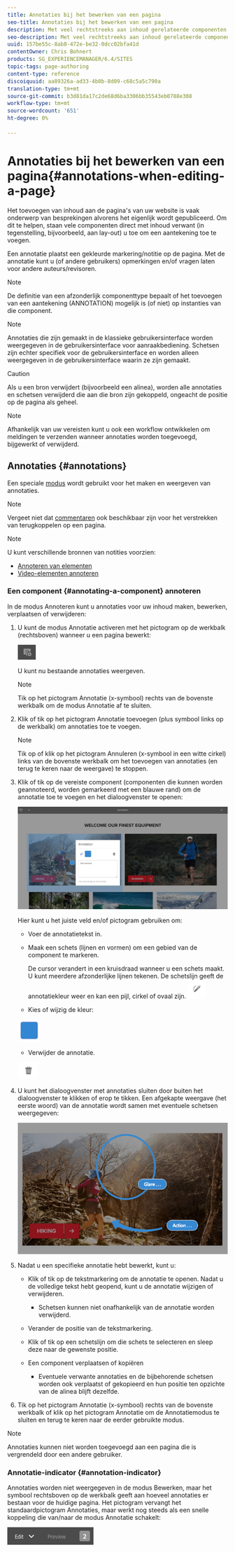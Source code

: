 ```yaml
---
title: Annotaties bij het bewerken van een pagina
seo-title: Annotaties bij het bewerken van een pagina
description: Met veel rechtstreeks aan inhoud gerelateerde componenten kunt u een annotatie toevoegen
seo-description: Met veel rechtstreeks aan inhoud gerelateerde componenten kunt u een annotatie toevoegen
uuid: 157be55c-8ab8-472e-be32-0dcc02bfa41d
contentOwner: Chris Bohnert
products: SG_EXPERIENCEMANAGER/6.4/SITES
topic-tags: page-authoring
content-type: reference
discoiquuid: aa89326a-ad33-4b0b-8d09-c68c5a5c790a
translation-type: tm+mt
source-git-commit: b3d81da17c2de68d6ba3306bb35543eb0788e308
workflow-type: tm+mt
source-wordcount: '651'
ht-degree: 0%

---
```



# Annotaties bij het bewerken van een pagina{#annotations-when-editing-a-page}

Het toevoegen van inhoud aan de pagina&#39;s van uw website is vaak onderwerp van besprekingen alvorens het eigenlijk wordt gepubliceerd. Om dit te helpen, staan vele componenten direct met inhoud verwant (in tegenstelling, bijvoorbeeld, aan lay-out) u toe om een aantekening toe te voegen.

Een annotatie plaatst een gekleurde markering/notitie op de pagina. Met de annotatie kunt u (of andere gebruikers) opmerkingen en/of vragen laten voor andere auteurs/revisoren.

>[!NOTE]
>
>De definitie van een afzonderlijk componenttype bepaalt of het toevoegen van een aantekening (ANNOTATION) mogelijk is (of niet) op instanties van die component.

>[!NOTE]
>
>Annotaties die zijn gemaakt in de klassieke gebruikersinterface worden weergegeven in de gebruikersinterface voor aanraakbediening. Schetsen zijn echter specifiek voor de gebruikersinterface en worden alleen weergegeven in de gebruikersinterface waarin ze zijn gemaakt.

>[!CAUTION]
>
>Als u een bron verwijdert (bijvoorbeeld een alinea), worden alle annotaties en schetsen verwijderd die aan die bron zijn gekoppeld, ongeacht de positie op de pagina als geheel.

>[!NOTE]
>
>Afhankelijk van uw vereisten kunt u ook een workflow ontwikkelen om meldingen te verzenden wanneer annotaties worden toegevoegd, bijgewerkt of verwijderd.

## Annotaties {#annotations}

Een speciale [modus](/help/sites-authoring/author-environment-tools.md#page-modes) wordt gebruikt voor het maken en weergeven van annotaties.

>[!NOTE]
>
>Vergeet niet dat [commentaren](/help/sites-authoring/basic-handling.md#timeline) ook beschikbaar zijn voor het verstrekken van terugkoppelen op een pagina.

>[!NOTE]
>
>U kunt verschillende bronnen van notities voorzien:
>
>* [Annoteren van elementen](/help/assets/managing-assets-touch-ui.md#annotating)
>* [Video-elementen annoteren](/help/assets/managing-video-assets.md#annotating-video-assets)

>



### Een component {#annotating-a-component} annoteren

In de modus Annoteren kunt u annotaties voor uw inhoud maken, bewerken, verplaatsen of verwijderen:

1. U kunt de modus Annotatie activeren met het pictogram op de werkbalk (rechtsboven) wanneer u een pagina bewerkt:

   ![](do-not-localize/screen_shot_2018-03-22at110414.png)

   U kunt nu bestaande annotaties weergeven.

   >[!NOTE]
   >
   >Tik op het pictogram Annotatie (x-symbool) rechts van de bovenste werkbalk om de modus Annotatie af te sluiten.

1. Klik of tik op het pictogram Annotatie toevoegen (plus symbool links op de werkbalk) om annotaties toe te voegen.

   >[!NOTE]
   >
   >Tik op of klik op het pictogram Annuleren (x-symbool in een witte cirkel) links van de bovenste werkbalk om het toevoegen van annotaties (en terug te keren naar de weergave) te stoppen.

1. Klik of tik op de vereiste component (componenten die kunnen worden geannoteerd, worden gemarkeerd met een blauwe rand) om de annotatie toe te voegen en het dialoogvenster te openen:

   ![screen_shot_2018-03-22at110606](assets/screen_shot_2018-03-22at110606.png)

   Hier kunt u het juiste veld en/of pictogram gebruiken om:

   * Voer de annotatietekst in.
   * Maak een schets (lijnen en vormen) om een gebied van de component te markeren.

      De cursor verandert in een kruisdraad wanneer u een schets maakt. U kunt meerdere afzonderlijke lijnen tekenen. De schetslijn geeft de annotatiekleur weer en kan een pijl, cirkel of ovaal zijn.
   ![](do-not-localize/screen_shot_2018-03-22at110640.png)

   * Kies of wijzig de kleur:

   ![](do-not-localize/chlimage_1-19.png)

   * Verwijder de annotatie.

   ![](do-not-localize/screen_shot_2018-03-22at110647.png)

1. U kunt het dialoogvenster met annotaties sluiten door buiten het dialoogvenster te klikken of erop te tikken. Een afgekapte weergave (het eerste woord) van de annotatie wordt samen met eventuele schetsen weergegeven:

   ![screen_shot_2018-03-22at110850](assets/screen_shot_2018-03-22at110850.png)

1. Nadat u een specifieke annotatie hebt bewerkt, kunt u:

   * Klik of tik op de tekstmarkering om de annotatie te openen. Nadat u de volledige tekst hebt geopend, kunt u de annotatie wijzigen of verwijderen.

      * Schetsen kunnen niet onafhankelijk van de annotatie worden verwijderd.
   * Verander de positie van de tekstmarkering.
   * Klik of tik op een schetslijn om die schets te selecteren en sleep deze naar de gewenste positie.
   * Een component verplaatsen of kopiëren

      * Eventuele verwante annotaties en de bijbehorende schetsen worden ook verplaatst of gekopieerd en hun positie ten opzichte van de alinea blijft dezelfde.


1. Tik op het pictogram Annotatie (x-symbool) rechts van de bovenste werkbalk of klik op het pictogram Annotatie om de Annotatiemodus te sluiten en terug te keren naar de eerder gebruikte modus.

>[!NOTE]
>Annotaties kunnen niet worden toegevoegd aan een pagina die is vergrendeld door een andere gebruiker.

### Annotatie-indicator {#annotation-indicator}

Annotaties worden niet weergegeven in de modus Bewerken, maar het symbool rechtsboven op de werkbalk geeft aan hoeveel annotaties er bestaan voor de huidige pagina. Het pictogram vervangt het standaardpictogram Annotaties, maar werkt nog steeds als een snelle koppeling die van/naar de modus Annotatie schakelt:

![chlimage_1-242](assets/chlimage_1-242.png)

